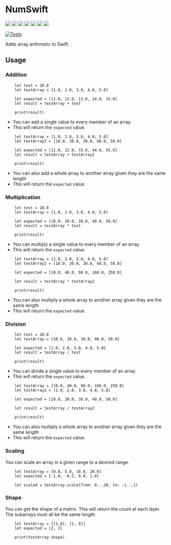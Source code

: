 # NumSwift
![](https://img.shields.io/github/v/tag/wvabrinskas/NumSwift?style=flat-square)
![](https://img.shields.io/github/license/wvabrinskas/NumSwift?style=flat-square)
![](https://img.shields.io/badge/swift-5.2-orange?style=flat-square)
![](https://img.shields.io/badge/iOS-13+-darkcyan?style=flat-square)
![](https://img.shields.io/badge/macOS-10.15+-darkcyan?style=flat-square)
![](https://img.shields.io/badge/watchOS-6+-darkcyan?style=flat-square)
![](https://img.shields.io/badge/tvOS-13+-darkcyan?style=flat-square)

[![Tests](https://github.com/wvabrinskas/NumSwift/actions/workflows/tests.yml/badge.svg?branch=main)](https://github.com/wvabrinskas/NumSwift/actions/workflows/tests.yml)

Adds array arithmetic to Swift. 

## Usage 
### Addition 
```
    let test = 10.0
    let testArray = [1.0, 2.0, 3.0, 4.0, 5.0]
    
    let expected = [11.0, 12.0, 13.0, 14.0, 15.0]
    let result = testArray + test
    
    print(result)
```
- You can add a single value to every member of an array
- This will return the `expected` value. 
```
    let testArray = [1.0, 2.0, 3.0, 4.0, 5.0]
    let testArray2 = [10.0, 20.0, 30.0, 40.0, 50.0]

    let expected = [11.0, 22.0, 33.0, 44.0, 55.0]
    let result = testArray + testArray2
    
    print(result)
```
- You can also add a whole array to another array given they are the same length
- This will return the `expected` value. 

### Multiplication 
```
    let test = 10.0
    let testArray = [1.0, 2.0, 3.0, 4.0, 5.0]
    
    let expected = [10.0, 20.0, 30.0, 40.0, 50.0]
    let result = testArray * test
    
    print(result)
```
- You can multiply a single value to every member of an array
- This will return the `expected` value. 
```
    let testArray = [1.0, 2.0, 3.0, 4.0, 5.0]
    let testArray2 = [10.0, 20.0, 30.0, 40.0, 50.0]

    let expected = [10.0, 40.0, 90.0, 160.0, 250.0]
    
    let result = testArray * testArray2
    
    print(result)
```
- You can also multiply a whole array to another array given they are the same length
- This will return the `expected` value. 

### Division 
```
    let test = 10.0
    let testArray = [10.0, 20.0, 30.0, 40.0, 50.0]

    let expected = [1.0, 2.0, 3.0, 4.0, 5.0]
    let result = testArray / test
    
    print(result)
```
- You can divide a single value to every member of an array
- This will return the `expected` value. 
```
    let testArray = [10.0, 40.0, 90.0, 160.0, 250.0]
    let testArray2 = [1.0, 2.0, 3.0, 4.0, 5.0]

    let expected = [10.0, 20.0, 30.0, 40.0, 50.0]

    let result = testArray / testArray2
    
    print(result)
```
- You can also multiply a whole array to another array given they are the same length
- This will return the `expected` value. 

### Scaling 
You can scale an array in a given range to a desired range. 
```
    let testArray = [0.0, 5.0, 10.0, 20.0]
    let expected = [-1.0, -0.5, 0.0, 1.0]
    
    let scaled = testArray.scale(from: 0...20, to: -1...1)
```

### Shape 
You can get the shape of a matrix. This will return the count at each layer.
The subarrays must all be the same length
```
    let testArray = [[1,0], [1, 0]]
    let expected = [2, 2]
    
    print(testArray.shape)
```

